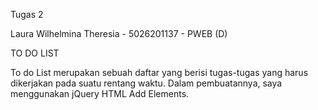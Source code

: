 Tugas 2

Laura Wilhelmina Theresia - 5026201137 - PWEB (D)

TO DO LIST

To do List merupakan sebuah daftar yang berisi tugas-tugas yang harus dikerjakan pada suatu rentang waktu. Dalam pembuatannya, saya menggunakan jQuery HTML Add Elements.
